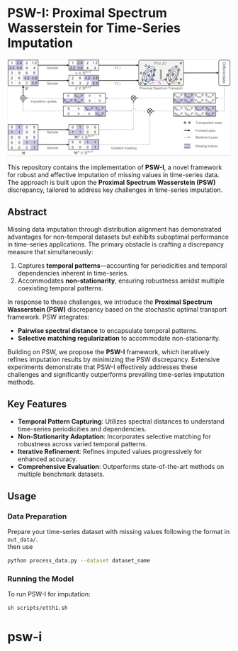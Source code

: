 

# PSW-I: Proximal Spectrum Wasserstein for Time-Series Imputation  

![Framework Overview](./image.png)  

This repository contains the implementation of **PSW-I**, a novel framework for robust and effective imputation of missing values in time-series data. The approach is built upon the **Proximal Spectrum Wasserstein (PSW)** discrepancy, tailored to address key challenges in time-series imputation.  

## Abstract  
Missing data imputation through distribution alignment has demonstrated advantages for non-temporal datasets but exhibits suboptimal performance in time-series applications. The primary obstacle is crafting a discrepancy measure that simultaneously:  
1. Captures **temporal patterns**—accounting for periodicities and temporal dependencies inherent in time-series.  
2. Accommodates **non-stationarity**, ensuring robustness amidst multiple coexisting temporal patterns.  

In response to these challenges, we introduce the **Proximal Spectrum Wasserstein (PSW)** discrepancy based on the stochastic optimal transport framework. PSW integrates:  
- **Pairwise spectral distance** to encapsulate temporal patterns.  
- **Selective matching regularization** to accommodate non-stationarity.  

Building on PSW, we propose the **PSW-I** framework, which iteratively refines imputation results by minimizing the PSW discrepancy. Extensive experiments demonstrate that PSW-I effectively addresses these challenges and significantly outperforms prevailing time-series imputation methods.  

## Key Features  
- **Temporal Pattern Capturing**: Utilizes spectral distances to understand time-series periodicities and dependencies.  
- **Non-Stationarity Adaptation**: Incorporates selective matching for robustness across varied temporal patterns.  
- **Iterative Refinement**: Refines imputed values progressively for enhanced accuracy.  
- **Comprehensive Evaluation**: Outperforms state-of-the-art methods on multiple benchmark datasets.  



## Usage  
### Data Preparation  
Prepare your time-series dataset with missing values following the format in `out_data/`.  
then use
```bash  
python process_data.py --dataset dataset_name
```  
### Running the Model  
To run PSW-I for imputation:  
```bash  
sh scripts/etth1.sh
```  




# psw-i
